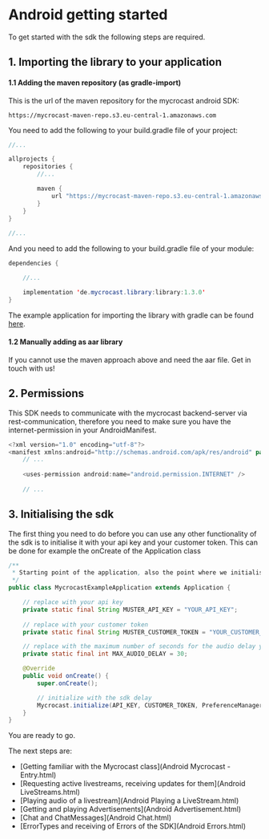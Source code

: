 # Android getting started

To get started with the sdk the following steps are required.

## 1. Importing the library to your application

#### 1.1 Adding the maven repository (as gradle-import)

This is the url of the maven repository for the mycrocast android SDK:
``` 
https://mycrocast-maven-repo.s3.eu-central-1.amazonaws.com 
```

You need to add the following to your build.gradle file of your project:
``` java
//...

allprojects {  
	repositories {  
		//...

		maven {  
			url "https://mycrocast-maven-repo.s3.eu-central-1.amazonaws.com"  
		}  
	}
}
 
//...
```

And you need to add the following to your build.gradle file of your module:
``` java
dependencies {  

	//...

	implementation 'de.mycrocast.library:library:1.3.0'
}
```

The example application for importing the library with gradle can be found [here](https://github.com/mycrocast/mycrocast-android-sdk-example).

#### 1.2 Manually adding as aar library
If you cannot use the maven approach above and need the aar file. Get in touch with us!

## 2. Permissions

This SDK needs to communicate with the mycrocast backend-server via rest-communication, therefore you need to make sure you have the internet-permission in your AndroidManifest.

```java
<?xml version="1.0" encoding="utf-8"?>  
<manifest xmlns:android="http://schemas.android.com/apk/res/android" package="de.mycrocast.android.sdk.example">  
	// ...
	
	<uses-permission android:name="android.permission.INTERNET" />
	
	// ...
```

## 3. Initialising the sdk

The first thing you need to do before you can use any other functionality of the sdk is to initialise it with your api key and your customer token. This can be done for example the onCreate of the Application class

````java
/**
 * Starting point of the application, also the point where we initialise the sdk
 */
public class MycrocastExampleApplication extends Application {

	// replace with your api key
    private static final String MUSTER_API_KEY = "YOUR_API_KEY";
    
    // replace with your customer token
    private static final String MUSTER_CUSTOMER_TOKEN = "YOUR_CUSTOMER_TOKEN";

	// replace with the maximum number of seconds for the audio delay you want to support
	private static final int MAX_AUDIO_DELAY = 30;

    @Override
    public void onCreate() {
        super.onCreate();

		// initialize with the sdk delay
		Mycrocast.initialize(API_KEY, CUSTOMER_TOKEN, PreferenceManager.getDefaultSharedPreferences(this), MAX_AUDIO_DELAY);
    }
}
````

You are ready to go.

The next steps are: 

- [Getting familiar with the Mycrocast class](Android Mycrocast - Entry.html)
- [Requesting active livestreams, receiving updates for them](Android LiveStreams.html)
- [Playing audio of a livestream](Android Playing a LiveStream.html)
- [Getting and playing Advertisements](Android Advertisement.html)
- [Chat and ChatMessages](Android Chat.html)
- [ErrorTypes and receiving of Errors of the SDK](Android Errors.html)

